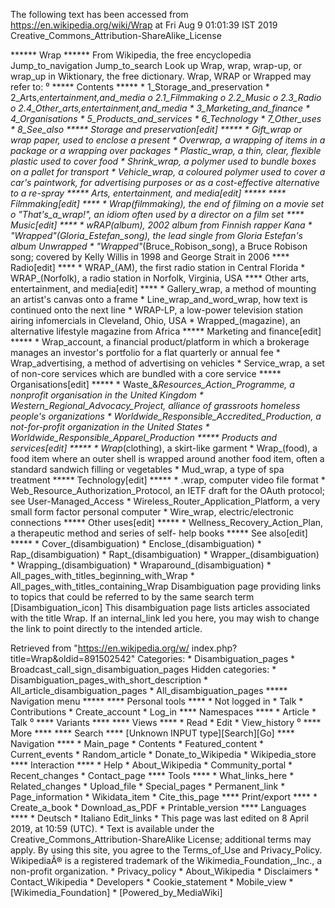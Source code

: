 The following text has been accessed from https://en.wikipedia.org/wiki/Wrap at Fri Aug 9 01:01:39 IST 2019
Creative_Commons_Attribution-ShareAlike_License




















****** Wrap ******
From Wikipedia, the free encyclopedia
Jump_to_navigation Jump_to_search
 Look up Wrap, wrap, wrap-up, or wrap_up in Wiktionary, the free dictionary.
Wrap, WRAP or Wrapped may refer to:
⁰
***** Contents *****
    * 1_Storage_and_preservation
    * 2_Arts,_entertainment,_and_media
          o 2.1_Filmmaking
          o 2.2_Music
          o 2.3_Radio
          o 2.4_Other_arts,_entertainment,_and_media
    * 3_Marketing_and_finance
    * 4_Organisations
    * 5_Products_and_services
    * 6_Technology
    * 7_Other_uses
    * 8_See_also
***** Storage and preservation[edit] *****
    * Gift_wrap or wrap paper, used to enclose a present
    * Overwrap, a wrapping of items in a package or a wrapping over packages
    * Plastic_wrap, a thin, clear, flexible plastic used to cover food
    * Shrink_wrap, a polymer used to bundle boxes on a pallet for transport
    * Vehicle_wrap, a coloured polymer used to cover a car's paintwork, for
      advertising purposes or as a cost-effective alternative to a re-spray
***** Arts, entertainment, and media[edit] *****
**** Filmmaking[edit] ****
    * Wrap_(filmmaking), the end of filming on a movie set
          o "That's_a_wrap!", an idiom often used by a director on a film set
**** Music[edit] ****
    * wRAP_(album), 2002 album from Finnish rapper Kana
    * "Wrapped"_(Gloria_Estefan_song), the lead single from Gloria Estefan's
      album Unwrapped
    * "Wrapped"_(Bruce_Robison_song), a Bruce Robison song; covered by Kelly
      Willis in 1998 and George Strait in 2006
**** Radio[edit] ****
    * WRAP_(AM), the first radio station in Central Florida
    * WRAP_(Norfolk), a radio station in Norfolk, Virginia, USA
**** Other arts, entertainment, and media[edit] ****
    * Gallery_wrap, a method of mounting an artist's canvas onto a frame
    * Line_wrap_and_word_wrap, how text is continued onto the next line
    * WRAP-LP, a low-power television station airing infomercials in Cleveland,
      Ohio, USA
    * Wrapped_(magazine), an alternative lifestyle magazine from Africa
***** Marketing and finance[edit] *****
    * Wrap_account, a financial product/platform in which a brokerage manages
      an investor's portfolio for a flat quarterly or annual fee
    * Wrap_advertising, a method of advertising on vehicles
    * Service_wrap, a set of non-core services which are bundled with a core
      service
***** Organisations[edit] *****
    * Waste_&_Resources_Action_Programme, a nonprofit organisation in the
      United Kingdom
    * Western_Regional_Advocacy_Project, alliance of grassroots homeless
      people's organizations
    * Worldwide_Responsible_Accredited_Production, a not-for-profit
      organization in the United States
    * Worldwide_Responsible_Apparel_Production
***** Products and services[edit] *****
    * Wrap_(clothing), a skirt-like garment
    * Wrap_(food), a food item where an outer shell is wrapped around another
      food item, often a standard sandwich filling or vegetables
    * Mud_wrap, a type of spa treatment
***** Technology[edit] *****
    * .wrap, computer video file format
    * Web_Resource_Authorization_Protocol, an IETF draft for the OAuth
      protocol; see User-Managed_Access
    * Wireless_Router_Application_Platform, a very small form factor personal
      computer
    * Wire_wrap, electric/electronic connections
***** Other uses[edit] *****
    * Wellness_Recovery_Action_Plan, a therapeutic method and series of self-
      help books
***** See also[edit] *****
    * Cover_(disambiguation)
    * Enclose_(disambiguation)
    * Rap_(disambiguation)
    * Rapt_(disambiguation)
    * Wrapper_(disambiguation)
    * Wrapping_(disambiguation)
    * Wraparound_(disambiguation)
    * All_pages_with_titles_beginning_with_Wrap
    * All_pages_with_titles_containing_Wrap
                      Disambiguation page providing links to topics that could
                      be referred to by the same search term
[Disambiguation_icon] This disambiguation page lists articles associated with
                      the title Wrap.
                      If an internal_link led you here, you may wish to change
                      the link to point directly to the intended article.

Retrieved from "https://en.wikipedia.org/w/
index.php?title=Wrap&oldid=891502542"
Categories:
    * Disambiguation_pages
    * Broadcast_call_sign_disambiguation_pages
Hidden categories:
    * Disambiguation_pages_with_short_description
    * All_article_disambiguation_pages
    * All_disambiguation_pages
***** Navigation menu *****
**** Personal tools ****
    * Not logged in
    * Talk
    * Contributions
    * Create_account
    * Log_in
**** Namespaces ****
    * Article
    * Talk
⁰
**** Variants ****
**** Views ****
    * Read
    * Edit
    * View_history
⁰
**** More ****
**** Search ****
[Unknown INPUT type][Search][Go]
**** Navigation ****
    * Main_page
    * Contents
    * Featured_content
    * Current_events
    * Random_article
    * Donate_to_Wikipedia
    * Wikipedia_store
**** Interaction ****
    * Help
    * About_Wikipedia
    * Community_portal
    * Recent_changes
    * Contact_page
**** Tools ****
    * What_links_here
    * Related_changes
    * Upload_file
    * Special_pages
    * Permanent_link
    * Page_information
    * Wikidata_item
    * Cite_this_page
**** Print/export ****
    * Create_a_book
    * Download_as_PDF
    * Printable_version
**** Languages ****
    * Deutsch
    * Italiano
Edit_links
    * This page was last edited on 8 April 2019, at 10:59 (UTC).
    * Text is available under the Creative_Commons_Attribution-ShareAlike
      License; additional terms may apply. By using this site, you agree to the
      Terms_of_Use and Privacy_Policy. WikipediaÂ® is a registered trademark of
      the Wikimedia_Foundation,_Inc., a non-profit organization.
    * Privacy_policy
    * About_Wikipedia
    * Disclaimers
    * Contact_Wikipedia
    * Developers
    * Cookie_statement
    * Mobile_view
    * [Wikimedia_Foundation]
    * [Powered_by_MediaWiki]
